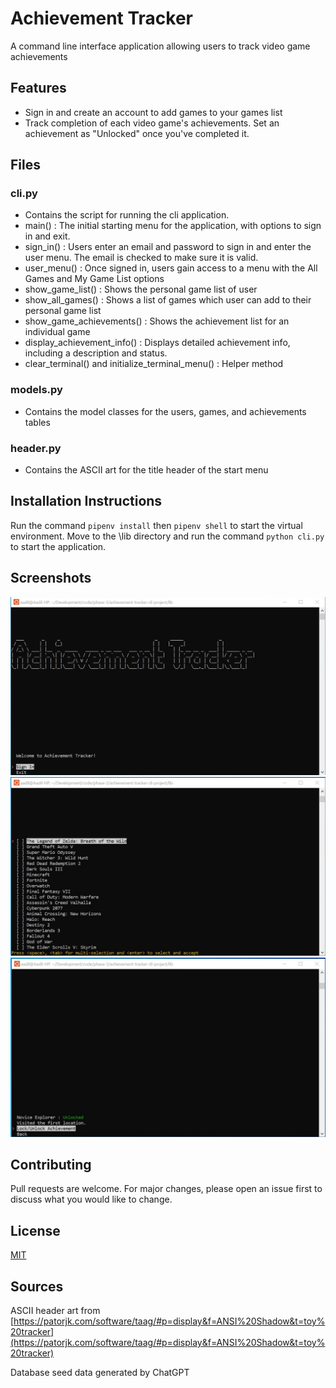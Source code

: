 # Achievement Tracker
A command line interface application allowing users to track video game achievements

## Features
* Sign in and create an account to add games to your games list
* Track completion of each video game's achievements. Set an achievement as "Unlocked" once you've completed it. 

## Files
### cli.py 
* Contains the script for running the cli application. 
* main() : The initial starting menu for the application, with options to sign in and exit.
* sign_in() : Users enter an email and password to sign in and enter the user menu. The email is checked to make sure it is valid. 
* user_menu() : Once signed in, users gain access to a menu with the All Games and My Game List options
* show_game_list() : Shows the personal game list of user
* show_all_games() : Shows a list of games which user can add to their personal game list
* show_game_achievements() : Shows the achievement list for an individual game
* display_achievement_info() : Displays detailed achievement info, including a description and status.
* clear_terminal() and initialize_terminal_menu() : Helper method
### models.py
* Contains the model classes for the users, games, and achievements tables
### header.py 
* Contains the ASCII art for the title header of the start menu

## Installation Instructions
Run the command `pipenv install` then `pipenv shell` to start the virtual environment. Move to the \lib directory and run the command `python cli.py` to start the application.

## Screenshots
<img src="screenshots/cli-app-screenshot-1.jpg">
<img src="screenshots/cli-app-screenshot-2.jpg">
<img src="screenshots/cli-app-screenshot-3.jpg">

## Contributing
Pull requests are welcome. For major changes, please open an issue first to discuss what you would like to change.

## License
[MIT](https://choosealicense.com/licenses/mit/)


## Sources
ASCII header art from [https://patorjk.com/software/taag/#p=display&f=ANSI%20Shadow&t=toy%20tracker](https://patorjk.com/software/taag/#p=display&f=ANSI%20Shadow&t=toy%20tracker)

Database seed data generated by ChatGPT

